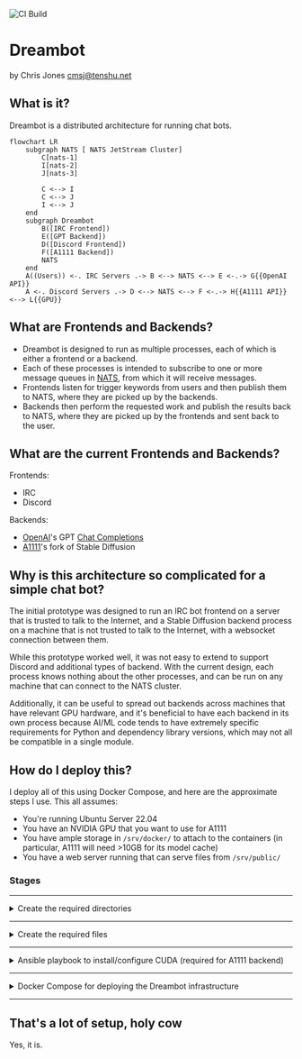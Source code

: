 ![CI Build](https://github.com/cmsj/dreambot/actions/workflows/docker_build.yml/badge.svg)

# Dreambot

by Chris Jones <cmsj@tenshu.net>

## What is it?

Dreambot is a distributed architecture for running chat bots.

```mermaid
flowchart LR
    subgraph NATS [ NATS JetStream Cluster]
        C[nats-1]
        I[nats-2]
        J[nats-3]

        C <--> I
        C <--> J
        I <--> J
    end
    subgraph Dreambot
        B([IRC Frontend])
        E([GPT Backend])
        D([Discord Frontend])
        F([A1111 Backend])
        NATS
    end
    A((Users)) <-. IRC Servers .-> B <--> NATS <--> E <-.-> G{{OpenAI API}}
    A <-. Discord Servers .-> D <--> NATS <--> F <-.-> H{{A1111 API}} <--> L{{GPU}}

```

## What are Frontends and Backends?

* Dreambot is designed to run as multiple processes, each of which is either a frontend or a backend.
* Each of these processes is intended to subscribe to one or more message queues in [NATS](https://nats.io), from which it will receive messages.
* Frontends listen for trigger keywords from users and then publish them to NATS, where they are picked up by the backends.
* Backends then perform the requested work and publish the results back to NATS, where they are picked up by the frontends and sent back to the user.

## What are the current Frontends and Backends?

Frontends:

* IRC
* Discord

Backends:

* [OpenAI](https://www.openai.com)'s GPT [Chat Completions](https://platform.openai.com/docs/api-reference/chat/create)
* [A1111](https://github.com/AUTOMATIC1111/stable-diffusion-webui)'s fork of Stable Diffusion

## Why is this architecture so complicated for a simple chat bot?

The initial prototype was designed to run an IRC bot frontend on a server that is trusted to talk to the Internet, and a Stable Diffusion backend process on a machine that is not trusted to talk to the Internet, with a websocket connection between them.

While this prototype worked well, it was not easy to extend to support Discord and additional types of backend. With the current design, each process knows nothing about the other processes, and can be run on any machine that can connect to the NATS cluster.

Additionally, it can be useful to spread out backends across machines that have relevant GPU hardware, and it's beneficial to have each backend in its own process because AI/ML code tends to have extremely specific requirements for Python and dependency library versions, which may not all be compatible in a single module.

## How do I deploy this?

I deploy all of this using Docker Compose, and here are the approximate steps I use. This all assumes:

* You're running Ubuntu Server 22.04
* You have an NVIDIA GPU that you want to use for A1111
* You have ample storage in `/srv/docker/` to attach to the containers (in particular, A1111 will need >10GB for its model cache)
* You have a web server running that can serve files from `/srv/public/`

### Stages

---

<details>
    <summary>Create the required directories</summary>

```bash
mkdir -p /srv/docker/nats/{config,nats-1,nats-2,nats-3}
mkdir -p /srv/docker/A1111/data
mkdir -p /srv/docker/dreambot/config
```

</details>

---

<details><summary>Create the required files</summary>

---

#### NATS config file

<blockquote>
<details><summary>/srv/docker/nats/config/nats-server.conf</summary>

```text
host: 0.0.0.0
port: 4222
http: 0.0.0.0:8222
max_payload: 8388608 # Default is 1MB, but we send images over NATS, so bump it to 8MB

jetstream {
    store_dir: /data
    # 1 GB
    max_memory_store: 1073741824
    # 10 GB
    max_file_store: 10737418240
}

cluster {
    name: dreambot
    host: 0.0.0.0
    port: 4245
    routes: [
        nats-route://nats-1:4245,
        nats-route://nats-2:4245,
        nats-route://nats-3:4245
    ]
}
```

</details></blockquote>

---

#### Install A1111

See their docs for this

---

#### Dreambot config files

<blockquote>
<details><summary>/srv/docker/dreambot/config/config-frontend-irc.json</summary>

Notes:

* Triggers need to have a trailing space (this is an obvious deficiency that I should just fix - I can add the space in code)
* `uri_base` should be where your webserver has this container's `/data` volume mounted

```json
{
  "triggers": {
          "!gpt": "backend.gpt",
          "!dream": "backend.a1111"
  },
  "nats_uri": [ "nats://nats-1:4222", "nats://nats-2:4222", "nats://nats-3:4222" ],
  "output_dir": "/data",
  "uri_base": "https://dreams.mydomain.com",
  "irc": [
        {
                "nickname": "dreambot",
                "ident": "dreambot",
                "realname": "I've dreamed things you people wouldn't believe",
                "host": "irc.server.com",
                "port": 6667,
                "ssl": false,
                "channels": [
                        "#dreambot"
                ]
        },
        {
                "nickname": "dreambot",
                "ident": "dreambot",
                "realname": "I've dreamed things you people wouldn't believe",
                "host": "irc.something.org",
                "port": 6667,
                "ssl": false,
                "channels": [
                        "#dreambot",
                        "#chat"
                ]
        }

  ]
}
```

</details></blockquote>

<blockquote>
<details><summary>/srv/docker/dreambot/config/config-frontend-discord.json</summary>

There is a bunch of Discord developer website stuff you need to do to get the token for this file, and you will need to give it permissions I haven't documented yet

```json
{
  "triggers": {
          "!gpt": "backend.gpt",
          "!dream": "backend.a1111"
  },
  "nats_uri": [ "nats://nats-1:4222", "nats://nats-2:4222", "nats://nats-3:4222" ],
  "output_dir": "/data",
  "discord": {
    "token": "abc123"
  }
}
```

</details></blockquote>

<blockquote>
<details><summary>/srv/docker/dreambot/config/config-backend-gpt.json</summary>

Sign up for a developer account at [https://openai.com](https://openai.com) and you can get your API key and organization ID from there.

```json
{
  "gpt": {
      "api_key": "ab-abc123",
      "organization": "org-ABC123",
      "model": "gpt-3.5-turbo"
  },
  "nats_uri": [ "nats://nats-1:4222", "nats://nats-2:4222", "nats://nats-3:4222" ],
}
```

</details></blockquote>

<blockquote>
<details><summary>/srv/docker/dreambot/config/config-backend-a1111.json</summary>

```json
{
  "a1111": {
      "host": "a1111",
      "port": "9090"
  },
  "nats_uri": [ "nats://nats-1:4222", "nats://nats-2:4222", "nats://nats-3:4222" ],
}
```

</details></blockquote>

</details>

---
<details><summary>Ansible playbook to install/configure CUDA (required for A1111 backend)</summary>

To run a container that accesses GPUs for CUDA, you need to install nvidia drivers, the nvidia-container-toolkit package, and then configure the docker daemon to use it as a runtime.

```yaml
- name: Install cuda keyring
ansible.builtin.apt:
    deb: https://developer.download.nvidia.com/compute/cuda/repos/ubuntu2204/x86_64/cuda-keyring_1.0-1_all.deb
    state: present

- name: Install nvidia/cuda packages
ansible.builtin.apt:
    name: "{{ item }}"
    update_cache: yes
with_items:
    - nvidia-headless-530
    - nvidia-utils-530
    - cuda-toolkit

# Based on: https://docs.nvidia.com/datacenter/cloud-native/container-toolkit/install-guide.html#docker
- name: Install nvidia-container-toolkit apt key
ansible.builtin.shell:
    cmd: curl -fsSL https://nvidia.github.io/libnvidia-container/gpgkey | gpg --dearmor -o /usr/share/keyrings/nvidia-container-toolkit-keyring.gpg
    creates: /usr/share/keyrings/nvidia-container-toolkit-keyring.gpg

- name: Add the nvidia-container-toolkit apt repo
ansible.builtin.shell:
    cmd: curl -s -L https://nvidia.github.io/libnvidia-container/ubuntu22.04/libnvidia-container.list | sed 's#deb https://#deb [signed-by=/usr/share/keyrings/nvidia-container-toolkit-keyring.gpg] https://#g' | tee /etc/apt/sources.list.d/nvidia-container-toolkit.list
    creates: /etc/apt/sources.list.d/nvidia-container-toolkit.list

- name: Install the nvidia-container-toolkit package
ansible.builtin.apt:
    name: nvidia-container-toolkit
    update_cache: yes

- name: Configure nvidia-container-toolkit runtime
ansible.builtin.shell:
    cmd: nvidia-ctk runtime configure --runtime=docker
```

Then restart the docker daemon, and you should be able to run containers that access the GPUs.
</details>

---

<details>
    <summary>Docker Compose for deploying the Dreambot infrastructure</summary>

```yaml
networks:
    dreambot:
        external: false
        driver: bridge

services:
    # Deploy a NATS cluster
    nats-1:
        hostname: nats-1
        image: nats
        restart: unless-stopped
        networks:
            - dreambot
        expose:
            - "8222"
        volumes:
            - /srv/docker/nats/nats-1:/data
            - /srv/docker/nats/config:/config
        entrypoint: /nats-server
        command: --name nats-1 -c /config/nats-server.conf

    nats-2:
        hostname: nats-2
        image: nats
        restart: unless-stopped
        networks:
            - dreambot
        expose:
            - "8222"
        volumes:
            - /srv/docker/nats/nats-2:/data
            - /srv/docker/nats/config:/config
        entrypoint: /nats-server
        command: --name nats-2 -c /config/nats-server.conf

    nats-3:
        hostname: nats-3
        image: nats
        restart: unless-stopped
        networks:
            - dreambot
        expose:
            - "8222"
        volumes:
            - /srv/docker/nats/nats-3:/data
            - /srv/docker/nats/config:/config
        entrypoint: /nats-server
        command: --name nats-3 -c /config/nats-server.conf

    # Deploy A1111 with access to our GPU
    a1111:
        hostname: a1111
        image: ghcr.io/neggles/sd-webui-docker:latest
        restart: unless-stopped
        deploy:
        resources:
            reservations:
            devices:
                - driver: nvidia
                count: 1
                capabilities: [gpu]
        networks:
            - dreambot
        environment:
            CLI_ARGS: "--skip-version-check --allow-code --enable-insecure-extension-access --api --xformers --opt-channelslast"
            SD_WEBUI_VARIANT: "default"
            # make TQDM behave a little better
            PYTHONUNBUFFERED: "1"
            TERM: "vt100"
        expose:
            - "9090"
        volumes:
            - /srv/docker/a1111/data:/data
            - /srv/public/outputs:/outputs # This is where the outputs of A1111 will be stored if you talk to it directly rather than through Dreambot (e.g. their web interface)

    # Deploy the Dreambot Frontends
    dreambot-frontend-irc:
        hostname: dreambot-frontend-irc
        image: ghcr.io/cmsj/dreambot:latest
        restart: unless-stopped
        networks:
            - dreambot
        volumes:
            - /srv/docker/dreambot/config:/config
            - /srv/public/dreams:/data
        command: dreambot_frontend_irc -c /config/config-frontend-irc.json

    dreambot-frontend-discord:
        hostname: dreambot-frontend-discord
        image: ghcr.io/cmsj/dreambot:latest
        restart: unless-stopped
        networks:
            - dreambot
        volumes:
            - /srv/docker/dreambot/config:/config
            - /srv/public/dreams:/data
        command: dreambot_frontend_discord -c /config/config-frontend-discord.json

    # Deploy the Dreambot Backends
    dreambot-backend-gpt:
        hostname: dreambot_backend_gpt
        image: ghcr.io/cmsj/dreambot:latest
        restart: unless-stopped
        networks:
            - dreambot
        volumes:
            - /srv/docker/dreambot/config:/config
            - /srv/public/dreams:/data
        command: dreambot_backend_gpt -c /config/config-backend-gpt.json

    dreambot-backend-a1111:
        hostname: dreambot_backend_a1111
        image: ghcr.io/cmsj/dreambot:latest
        restart: unless-stopped
        networks:
            - dreambot
        volumes:
            - /srv/docker/dreambot/config:/config
            - /srv/public/dreams:/data
        command: dreambot_backend_a1111 -c /config/config-backend-a1111.json

```

</details>

---

## That's a lot of setup, holy cow

Yes, it is.
